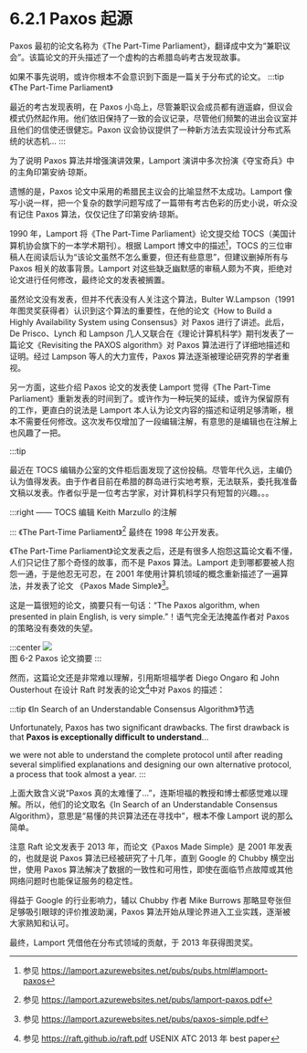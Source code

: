 # 6.2.1 Paxos 起源

Paxos 最初的论文名称为《The Part-Time Parliament》，翻译成中文为“兼职议会”。该篇论文的开头描述了一个虚构的古希腊岛屿考古发现故事。

如果不事先说明，或许你根本不会意识到下面是一篇关于分布式的论文。
:::tip 《The Part-Time Parliament》

最近的考古发现表明，在 Paxos 小岛上，尽管兼职议会成员都有逍遥癖，但议会模式仍然起作用。他们依旧保持了一致的会议记录，尽管他们频繁的进出会议室并且他们的信使还很健忘。Paxon 议会协议提供了一种新方法去实现设计分布式系统的状态机...
:::

为了说明 Paxos 算法并增强演讲效果，Lamport 演讲中多次扮演《夺宝奇兵》中的主角印第安纳·琼斯。

遗憾的是，Paxos 论文中采用的希腊民主议会的比喻显然不太成功。Lamport 像写小说一样，把一个复杂的数学问题写成了一篇带有考古色彩的历史小说，听众没有记住 Paxos 算法，仅仅记住了印第安纳·琼斯。

1990 年，Lamport 将《The Part-Time Parliament》论文提交给 TOCS（美国计算机协会旗下的一本学术期刊）。根据 Lamport 博文中的描述[^1]，TOCS 的三位审稿人在阅读后认为“该论文虽然不怎么重要，但还有些意思”，但建议删掉所有与 Paxos 相关的故事背景。Lamport 对这些缺乏幽默感的审稿人颇为不爽，拒绝对论文进行任何修改，最终论文的发表被搁置。

虽然论文没有发表，但并不代表没有人关注这个算法，Bulter W.Lampson（1991 年图灵奖获得者）认识到这个算法的重要性，在他的论文《How to Build a Highly Availability System using Consensus》对 Paxos 进行了讲述。此后，De Prisco、Lynch 和 Lampson 几人又联合在《理论计算机科学》期刊发表了一篇论文《Revisiting the PAXOS algorithm》对 Paxos 算法进行了详细地描述和证明。经过 Lampson 等人的大力宣传，Paxos 算法逐渐被理论研究界的学者重视。

另一方面，这些介绍 Paxos 论文的发表使 Lamport 觉得《The Part-Time Parliament》重新发表的时间到了。或许作为一种玩笑的延续，或许为保留原有的工作，更直白的说法是 Lamport 本人认为论文内容的描述和证明足够清晰，根本不需要任何修改。这次发布仅增加了一段编辑注解，有意思的是编辑也在注解上也风趣了一把。

:::tip <span></span>

最近在 TOCS 编辑办公室的文件柜后面发现了这份投稿。尽管年代久远，主编仍认为值得发表。由于作者目前在希腊的群岛进行实地考察，无法联系，委托我准备文稿以发表。作者似乎是一位考古学家，对计算机科学只有短暂的兴趣。。。

:::right 
—— TOCS 编辑 Keith Marzullo 的注解

:::
《The Part-Time Parliament》[^2] 最终在 1998 年公开发表。

《The Part-Time Parliament》论文发表之后，还是有很多人抱怨这篇论文看不懂，人们只记住了那个奇怪的故事，而不是 Paxos 算法。Lamport 走到哪都要被人抱怨一通，于是他忍无可忍，在 2001 年使用计算机领域的概念重新描述了一遍算法，并发表了论文 《Paxos Made Simple》[^3]。

这是一篇很短的论文，摘要只有一句话：“The Paxos algorithm, when presented in plain English, is very simple.”！语气完全无法掩盖作者对 Paxos 的策略没有奏效的失望。

:::center
  ![](../assets/paxos.png) <br/>
  图 6-2 Paxos 论文摘要
:::

然而，这篇论文还是非常难以理解，引用斯坦福学者 Diego Ongaro 和 John Ousterhout 在设计 Raft 时发表的论文[^4]中对 Paxos 的描述：

:::tip 《In Search of an Understandable Consensus Algorithm》节选

Unfortunately, Paxos has two significant drawbacks. The first drawback is that **Paxos is exceptionally difficult to understand**...

we were not able to understand the complete protocol until after reading several simplified explanations and designing our own alternative protocol, a process that took almost a year.
:::

上面大致含义说“Paxos 真的太难懂了...”，连斯坦福的教授和博士都感觉难以理解。所以，他们的论文取名《In Search of an Understandable Consensus Algorithm》，意思是“易懂的共识算法还在寻找中”，根本不像 Lamport 说的那么简单。

注意 Raft 论文发表于 2013 年，而论文《Paxos Made Simple》是 2001 年发表的，也就是说 Paxos 算法已经被研究了十几年，直到 Google 的 Chubby 横空出世，使用 Paxos 算法解决了数据的一致性和可用性，即使在面临节点故障或其他网络问题时也能保证服务的稳定性。

得益于 Google 的行业影响力，辅以 Chubby 作者 Mike Burrows 那略显夸张但足够吸引眼球的评价推波助澜，Paxos 算法开始从理论界进入工业实践，逐渐被大家熟知和认可。

最终，Lamport 凭借他在分布式领域的贡献，于 2013 年获得图灵奖。

[^1]: 参见 https://lamport.azurewebsites.net/pubs/pubs.html#lamport-paxos
[^2]: 参见 https://lamport.azurewebsites.net/pubs/lamport-paxos.pdf
[^3]: 参见 https://lamport.azurewebsites.net/pubs/paxos-simple.pdf
[^4]: 参见 https://raft.github.io/raft.pdf USENIX ATC 2013 年 best paper
